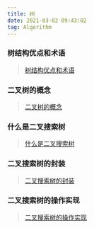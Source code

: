 ```yaml
---
title: 树
date: 2021-03-02 09:43:02
tag: Algorithm
---
```


### 树结构优点和术语

> [树结构优点和术语](/algorithm/structure-algorithm/Tree/first "树结构优点和术语")

### 二叉树的概念

> [二叉树的概念](/algorithm/structure-algorithm/Tree/second "二叉树的概念")

### 什么是二叉搜索树

> [什么是二叉搜索树](/algorithm/structure-algorithm/Tree/third "什么是二叉搜索树")

### 二叉搜索树的封装

> [二叉搜索树的封装](/algorithm/structure-algorithm/Tree/four "二叉搜索树的封装")

### 二叉搜索树的操作实现

> [二叉搜索树的操作实现](/algorithm/structure-algorithm/Tree/five "二叉搜索树的操作实现")
